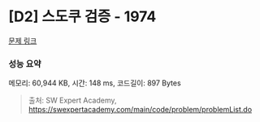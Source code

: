 # [D2] 스도쿠 검증 - 1974 

[문제 링크](https://swexpertacademy.com/main/code/problem/problemDetail.do?contestProbId=AV5Psz16AYEDFAUq) 

### 성능 요약

메모리: 60,944 KB, 시간: 148 ms, 코드길이: 897 Bytes



> 출처: SW Expert Academy, https://swexpertacademy.com/main/code/problem/problemList.do
